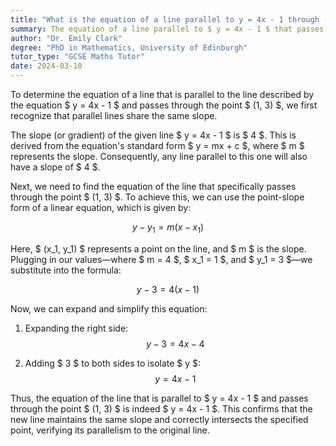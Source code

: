 ```yaml
---
title: "What is the equation of a line parallel to y = 4x - 1 through (1, 3)?"
summary: The equation of a line parallel to $ y = 4x - 1 $ that passes through the point $ (1, 3) $ is also $ y = 4x - 1 $.
author: "Dr. Emily Clark"
degree: "PhD in Mathematics, University of Edinburgh"
tutor_type: "GCSE Maths Tutor"
date: 2024-03-10
---
```


To determine the equation of a line that is parallel to the line described by the equation $ y = 4x - 1 $ and passes through the point $ (1, 3) $, we first recognize that parallel lines share the same slope. 

The slope (or gradient) of the given line $ y = 4x - 1 $ is $ 4 $. This is derived from the equation's standard form $ y = mx + c $, where $ m $ represents the slope. Consequently, any line parallel to this one will also have a slope of $ 4 $.

Next, we need to find the equation of the line that specifically passes through the point $ (1, 3) $. To achieve this, we can use the point-slope form of a linear equation, which is given by:

$$ y - y_1 = m(x - x_1) $$

Here, $ (x_1, y_1) $ represents a point on the line, and $ m $ is the slope. Plugging in our values—where $ m = 4 $, $ x_1 = 1 $, and $ y_1 = 3 $—we substitute into the formula:

$$ y - 3 = 4(x - 1) $$

Now, we can expand and simplify this equation:

1. Expanding the right side:
   $$ y - 3 = 4x - 4 $$

2. Adding $ 3 $ to both sides to isolate $ y $:
   $$ y = 4x - 1 $$

Thus, the equation of the line that is parallel to $ y = 4x - 1 $ and passes through the point $ (1, 3) $ is indeed $ y = 4x - 1 $. This confirms that the new line maintains the same slope and correctly intersects the specified point, verifying its parallelism to the original line.
    